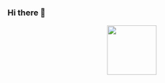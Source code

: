### Hi there 👋

<div id="header" align="center">
  <img src="https://media.giphy.com/media/3BBv1D4AFbJkY/giphy.gif" width="100"/>
</div>




<!--
**sindrebenjamin/sindrebenjamin** is a ✨ _special_ ✨ repository because its `README.md` (this file) appears on your GitHub profile.

Here are some ideas to get you started:

- 🔭 I’m currently working on ...
- 🌱 I’m currently learning ...
- 👯 I’m looking to collaborate on ...
- 🤔 I’m looking for help with ...
- 💬 Ask me about ...
- 📫 How to reach me: ...
- 😄 Pronouns: ...
- ⚡ Fun fact: ...
-->
